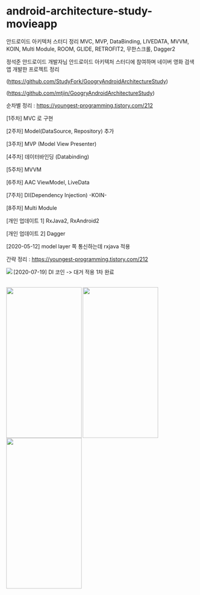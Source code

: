 # android-architecture-study-movieapp
안드로이드 아키텍처 스터디 정리
MVC, MVP, DataBinding, LIVEDATA, MVVM, KOIN, Multi Module, ROOM, GLIDE, RETROFIT2, 무한스크롤, Dagger2

정석준 안드로이드 개발자님 안드로이드 아키텍처 스터디에 참여하며 네이버 영화 검색 앱 개발한 프로젝트 정리

(https://github.com/StudyFork/GoogryAndroidArchitectureStudy)

(https://github.com/mtjin/GoogryAndroidArchitectureStudy)


순차별 정리 : https://youngest-programming.tistory.com/212


[1주차] MVC 로 구현

[2주차] Model(DataSource, Repository) 추가

[3주차] MVP (Model View Presenter)

[4주차] 데이터바인딩 (Databinding)

[5주차] MVVM 

[6주차] AAC ViewModel, LiveData

[7주차] DI(Dependency Injection) -KOIN-

[8주차] Multi Module

[개인 업데이트 1] RxJava2, RxAndroid2

[개인 업데이트 2] Dagger





<p>
[2020-05-12]
model layer 쪽 통신하는데 rxjava 적용 

간략 정리 : https://youngest-programming.tistory.com/212

<p>
[2020-07-19]
DI 코인 -> 대거 적용 1차 완료 
<img src="https://blog.kakaocdn.net/dn/vF8kY/btqHxbgrgFH/bBFaq7U1AwzintPTq42E3K/img.png" align="left" >
<p>
<br>
<img src="https://user-images.githubusercontent.com/37071007/82137613-b5068680-9854-11ea-8008-e46d62c489bc.png" align="left" height="400" width="200" >
<img src="https://user-images.githubusercontent.com/37071007/82137614-b8017700-9854-11ea-9d08-a8e2edd4b719.png" align="left" height="400" width="200" >
<img src="https://user-images.githubusercontent.com/37071007/82137616-bb94fe00-9854-11ea-9b0c-66473a6f3851.png" align="left" height="400" width="200" >
